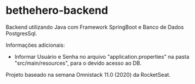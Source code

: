 # bethehero-backend

Backend utilizando Java com Framework SpringBoot e Banco de Dados PostgresSql.

Informações adicionais:
- Informar Usuário e Senha no arquivo "application.properties" na pasta "src/main/resources", para o devido acesso ao DB.

Projeto baseado na semana Omnistack 11.0 (2020) da RocketSeat.
